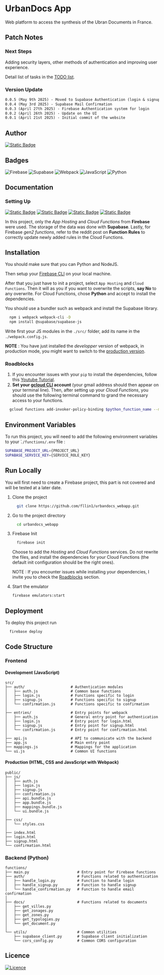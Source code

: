 # UrbanDocs App

Web platform to access the synthesis of the Ubran Documents in France.

## Patch Notes

### Next Steps

Adding security layers, other methods of authentication and improving user experience.

Detail list of tasks in the [TODO list](./TODO.md).

### Version Update

```markdown
0.0.5 (May 9th 2025) - Moved to Supabase Authentication (login & signup)
0.0.4 (May 3rd 2025) - Supabase Mail Confirmation
0.0.3 (April 27th 2025) - Firebase Authentication system for login
0.0.2 (April 26th 2025) - Update on the UI
0.0.1 (April 21st 2025) - Initial commit of the website
```

## Author

[![Static Badge](https://img.shields.io/badge/github-fllin1-blue)](https://github.com/fllin1)

## Badges

![Firebase](https://img.shields.io/badge/firebase-a08021?style=for-the-badge&logo=firebase&logoColor=ffcd34)
![Supabase](https://img.shields.io/badge/Supabase-3ECF8E?style=for-the-badge&logo=supabase&logoColor=white)
![Webpack](https://img.shields.io/badge/Webpack-8DD6F9?style=for-the-badge&logo=Webpack&logoColor=white)
![JavaScript](https://img.shields.io/badge/javascript-%23323330.svg?style=for-the-badge&logo=javascript&logoColor=%23F7DF1E)
![Python](https://img.shields.io/badge/python-3670A0?style=for-the-badge&logo=python&logoColor=ffdd54)

## Documentation

### Setting Up

[![Static Badge](https://img.shields.io/badge/Firebase-App%20Hosting-red)](https://firebase.google.com/docs/app-hosting)
[![Static Badge](https://img.shields.io/badge/Firebase-Cloud%20Functions-red)](https://firebase.google.com/docs/functions)
[![Static Badge](https://img.shields.io/badge/Supabase-Documentation-light_green)](https://supabase.com/docs)
[![Static Badge](https://img.shields.io/badge/Reddit-Functions%20Rules-orange)](https://www.reddit.com/r/reactjs/comments/fsw405/firebase_cloud_functions_cors_policy_error/?rdt=48891)

In this project, only the *App Hosting* and *Cloud Functions* from **Firebase** were used. The storage of the data was done with **Supabase**. Lastly, for Firebase *gen2 functions*, refer to the reddit post on **Function Rules** to correctly update newly added rules in the Cloud Functions.

## Installation

You should make sure that you can Python and NodeJS.

Then setup your [Firebase CLI](https://firebase.google.com/docs/cli) on your local machine.

After that you just have to init a project, select `App Hosting` and `Cloud Functions`. Then it will as you if you want to overwrite the scripts, **say No** to any overwrite. For Cloud Functions, chose **Python** and accept to install the dependencies.

You should use a bundler such as webpack and install the Supabase library.

```sh
  npm i webpack webpack-cli -D
  npm install @supabase/supabase-js
```

Write first your JS modules in the `./src/` folder, add its name in the `./webpack.config.js`.

**NOTE** : You have just installed the *developper* version of webpack, in production mode, you might want to switch to the [production version](https://webpack.js.org/guides/production/).

### Roadblocks

1. If you encounter issues with your `pip` to install the dependencies, follow this [Youtube Tutorial](https://www.youtube.com/watch?v=q_sayYt50oM).
2. **Set your [gcloud CLI](https://cloud.google.com/sdk/docs/install) account** (your gmail address should then appear on your terminal line). Then, after setting up your *Cloud Functions*, you should use the following terminal command to grand the necessary access to your functions.

```bash
  gcloud functions add-invoker-policy-binding $python_function_name --member=allUsers
```

## Environment Variables

To run this project, you will need to add the following environment variables to your ̀`./functions/.env` file :

```sh
SUPABASE_PROJECT_URL={PROJECT_URL}
SUPABASE_SERVICE_KEY={SERVICE_ROLE_KEY}
```

## Run Locally

You will first need to create a Firebase project, this part is not covered and will be tested at a later date.

1. Clone the project

    ```bash
      git clone https://github.com/fllin1/urbandocs_webapp.git
    ```

2. Go to the project directory

    ```bash
      cd urbandocs_webapp
    ```

3. Firebase Init

    ```bash
      firebase init
    ```

    Choose to add the *Hosting* and *Cloud Functions* services. Do not rewrite the files, and install the dependencies for your Cloud Functions (the default init configuration should be the right ones).

    NOTE : If you encounter issues while installing your dependencies, I invite you to check the [Roadblocks](#roadblocks) section.

4. Start the emulator

    ```bash
    firebase emulators:start
    ```

## Deployment

To deploy this project run

```bash
  firebase deploy
```

## Code Structure

### Frontend

#### Development (JavaScript)

```text
src/
├── auth/                     # Authentication modules
│   ├── auth.js               # Common base functions
│   ├── login.js              # Functions specific to login
│   ├── signup.js             # Functions specific to signup
│   └── confirmation.js       # Functions specific to confirmation
│
├── entries/                  # Entry points for webpack
│   ├── auth.js               # General entry point for authentication
│   ├── login.js              # Entry point for login.html
│   ├── signup.js             # Entry point for signup.html
│   └── confirmation.js       # Entry point for confirmation.html
│
├── api.js                    # API to communicate with the backend
├── app.js                    # Main entry point
├── mappings.js               # Mappings for the application
└── ui.js                     # Common UI functions
```

#### Production (HTML, CSS and JavaScript with Webpack)

```text
public/
├── js/
│   ├── auth.js
│   ├── login.js
│   ├── signup.js
│   ├── confirmation.js
│   ├── api.bundle.js
│   ├── app.bundle.js
│   ├── mappings.bundle.js
│   └── ui.bundle.js      
│
├── css/
│   └── styles.css
│
├── index.html
├── login.html
├── signup.html
└── confirmation.html
```

### Backend (Python)

```text
functions/
├── main.py                      # Entry point for Firebase functions
├── auth/                        # Functions related to authentication
│   ├── handle_login.py          # Function to handle login
│   ├── handle_signup.py         # Function to handle signup
│   └── handle_confirmation.py   # Function to handle email confirmation
│
├── docs/                        # Functions related to documents
│   ├── get_villes.py
│   ├── get_zonages.py
│   ├── get_zones.py
│   ├── get_typologies.py
│   └── get_document.py
│
└── utils/                       # Common utilities
    ├── supabase_client.py       # Supabase client initialization
    └── cors_config.py           # Common CORS configuration
```

## Licence

[![Licence](https://img.shields.io/github/license/Ileriayo/markdown-badges?style=for-the-badge)](./LICENSE)